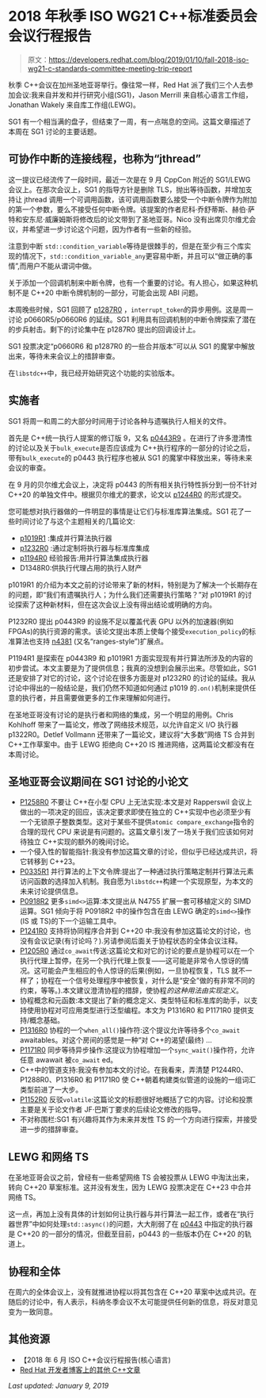 # 2018 年秋季 ISO WG21 C++标准委员会会议行程报告

> 原文：<https://developers.redhat.com/blog/2019/01/10/fall-2018-iso-wg21-c-standards-committee-meeting-trip-report>

秋季 C++会议在加州圣地亚哥举行。像往常一样，Red Hat 派了我们三个人去参加会议:我来自并发和并行研究小组(SG1)，Jason Merrill 来自核心语言工作组，Jonathan Wakely 来自库工作组(LEWG)。

SG1 有一个相当满的盘子，但结束了一周，有一点喘息的空间。这篇文章描述了本周在 SG1 讨论的主要话题。

## 可协作中断的连接线程，也称为“jthread”

这一提议已经流传了一段时间，最近一次是在 9 月 CppCon 附近的 SG1/LEWG 会议上。在那次会议上，SG1 的指导方针是删除 TLS，抛出等待函数，并增加支持让 jthread 调用一个可调用函数，该可调用函数要么接受一个中断令牌作为附加的第一个参数，要么不接受任何中断令牌。该提案的作者尼科·乔舒蒂斯、赫伯·萨特和安东尼·威廉姆斯将修改后的论文带到了圣地亚哥。Nico 没有出席贝尔维尤会议，并希望进一步讨论这个问题，因为作者有一些新的经验。

注意到中断 `std::condition_variable`等待是很棘手的，但是在至少有三个库实现的情况下，`std::condition_variable_any`更容易中断，并且可以“做正确的事情”,而用户不能从谓词中做。

关于添加一个回调机制来中断令牌，也有一个重要的讨论。有人担心，如果这种机制不是 C++20 中断令牌机制的一部分，可能会出现 ABI 问题。

本周晚些时候，SG1 回顾了 [p1287R0](https://wg21.link/p1287r0) ，`interrupt_token`的异步用例。这是周一讨论 p0660R5/p0660R6 的延续。SG1 利用具有回调机制的中断令牌探索了潜在的步兵射击。剩下的讨论集中在 p1287R0 提出的回调设计上。

SG1 投票决定“p0660R6 和 p1287R0 的一些合并版本”可以从 SG1 的魔掌中解放出来，等待未来会议上的措辞审查。

在`libstdc++`中，我已经开始研究这个功能的实验版本。

## 实施者

SG1 将周一和周二的大部分时间用于讨论各种与遗嘱执行人相关的文件。

首先是 C++统一执行人提案的修订版 9，又名 [p0443R9](https://wg21.link/p0443r9) 。在进行了许多澄清性的讨论以及关于`bulk_execute`是否应该成为 C++执行程序的一部分的讨论之后，带有`bulk_execute`的 p0443 执行程序也被从 SG1 的魔掌中释放出来，等待未来会议的审查。

在 9 月的贝尔维尤会议上，决定将 p0443 的所有相关执行特性拆分到一份不针对 C++20 的单独文件中。根据贝尔维尤的要求，论文以 [p1244R0](https://wg21.link/p1244r0) 的形式提交。

您可能想对执行器做的一件明显的事情是让它们与标准库算法集成。SG1 花了一些时间讨论了与这个主题相关的几篇论文:

*   [p1019R1](https://wg21.link/p1019r1) :集成并行算法执行器
*   [p1232R0](https://wg21.link/p1232r0) :通过定制将执行器与标准库集成
*   [p1194R0](https://wg21.link/p1194r0) 经验报告:用并行算法集成执行器
*   D1348R0:供执行代理占用的执行人财产

p1019R1 的介绍为本文之前的讨论带来了新的材料，特别是为了解决一个长期存在的问题，即“我们有遗嘱执行人；为什么我们还需要执行策略？”对 p1019R1 的讨论探索了这种新材料，但在这次会议上没有得出结论或明确的方向。

P1232R0 提出 p0443R9 的设施不足以覆盖代表 GPU 以外的加速器(例如 FPGAs)的执行资源的需求。该论文提出本质上使每个接受`execution_policy`的标准算法也支持 [n4381](https://wg21.link/n4381) (又名“ranges-style”)扩展点。

P1194R1 是探索在 p0443R9 和 p1019R1 方面实现现有并行算法所涉及的内容的初步尝试。本文主要是为了提供信息；我真的没想到会展示出来。尽管如此，SG1 还是安排了对它的讨论，这个讨论在很多方面是对 p1232R0 的讨论的延续。我从讨论中得出的一般结论是，我们仍然不知道如何通过 p1019 的`.on()`机制来提供任意的执行者，并且需要做更多的工作来理解如何进行。

在圣地亚哥没有讨论的是执行者和网络的集成，另一个明显的用例。Chris Kohlhoff 带来了一篇论文，修改了网络技术规范，以允许自定义 I/O 执行器 p1322R0。Detlef Vollmann 还带来了一篇论文，建议将“大多数”网络 TS 合并到 C++工作草案中。由于 LEWG 拒绝向 C++20 IS 推进网络，这两篇论文都没有在本周讨论。

## 圣地亚哥会议期间在 SG1 讨论的小论文

*   [P1258R0](https://wg21.link/p1258r0) 不要让 C++在小型 CPU 上无法实现:本文是对 Rapperswil 会议上做出的一项决定的回应，该决定要求即使在独立的 C++实现中也必须至少有一个无锁原子整数类型。这对于某些不提供`atomic compare_exchange`指令的合理的现代 CPU 来说是有问题的。这篇文章引发了一场关于我们应该如何对待独立 C++实现的额外的晚间讨论。
*   一个侵入性的智能指针:我没有参加这篇文章的讨论，但似乎已经达成共识，将它转移到 C++23。
*   [P0335R1](https://wg21.link/p0335r1) 并行算法的上下文令牌:提出了一种通过执行策略定制并行算法元素访问函数的选择加入机制。我自愿为`libstdc++`构建一个实现原型，为本文的未来讨论提供信息。
*   [P0918R2](https://wg21.link/p0918r2) 更多`simd<>`运算:本文提出从 N4755 扩展一套可移植定义的 SIMD 运算。SG1 倾向于将 P0918R2 中的操作包含在由 LEWG 确定的`simd<>`操作(IS 或 TS)的下一个运输工具中。
*   [P1241R0](https://wg21.link/p1241r0) 支持将协同程序合并到 C++20 中:我没有参加这篇论文的讨论，也没有会议记录(有讨论吗？).另请参阅后面关于协程状态的全体会议注释。
*   [P1205R0](https://wg21.link/p1205r0) 通过`co_await`传送:这篇论文和对它的讨论的要点是协程可以在一个执行代理上暂停，在另一个执行代理上恢复——这可能是非常令人惊讶的情况。这可能会产生相应的令人惊讶的后果(例如，一旦协程恢复，TLS 就不一样了；协程在一个信号处理程序中被恢复，对什么是“安全”做的有非常不同的约束，等等。).本文建议澄清协程的措辞，使协程*的这种用法由实现定义*。
*   协程概念和元函数:本文提出了新的概念定义、类型特征和标准库的助手，以支持使用协程对可应用类型进行泛型编程。本文为 P1316R0 和 P1171R0 提供支持/概念基础。
*   [P1316R0](https://wg21.link/p1316r0) 协程的一个`when_all()`操作符:这个提议允许等待多个`co_await` awaitables。对这个房间的感觉是一种“对 C++的渴望(最终) ...
*   [P1171R0](https://wg21.link/p1171r0) 同步等待异步操作:这提议为协程增加一个`sync_wait()`操作符，允许任意 awawait 被`co_await` ed。
*   C++中的管道支持:我没有参加本文的讨论。在我看来，弄清楚 P1244R0、P1288R0、P1316R0 和 P1171R0 使 C++朝着构建类似管道的设施的一组词汇类型前进了一大步。
*   [P1152R0](https://wg21.link/p1152r0) 反驳`volatile`:这篇论文的标题很好地概括了它的内容。讨论和投票主要是关于论文作者 JF·巴斯丁要求的后续论文修改的指导。
*   不对称围栏:SG1 有兴趣将其作为未来并发性 TS 的一个方向进行探索，并接受进一步的措辞审查。

## LEWG 和网络 TS

在圣地亚哥会议之前，曾经有一些希望网络 TS 会被投票从 LEWG 中淘汰出来，转向 C++20 草案标准。这并没有发生，因为 LEWG 投票决定在 C++23 中合并网络 TS。

这一点，再加上没有具体的计划如何让执行器与并行算法一起工作，或者在“执行器世界”中如何处理`std::async()`的问题，大大削弱了在 [p0443](https://wg21.link/p0443) 中指定的执行器是 C++20 的一部分的情况，但截至目前，p0443 的一些版本仍在 C++20 的轨道上。

## 协程和全体

在周六的全体会议上，没有就推进协程以将其包含在 C++20 草案中达成共识。在随后的讨论中，有人表示，科纳冬季会议不太可能提供任何新的信息，将反对意见变为一致同意。

## 其他资源

*   【2018 年 6 月 ISO C++会议行程报告(核心语言)
*   [Red Hat 开发者博客上的其他 C++文章](https://developers.redhat.com/blog/category/c-plus-plus/)

*Last updated: January 9, 2019*